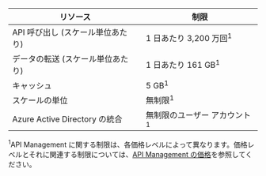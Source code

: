 | リソース | 制限 |
|-----------------------------------|------------------------------------------|
| API 呼び出し (スケール単位あたり) | 1 日あたり 3,200 万回<sup>1</sup> |
| データの転送 (スケール単位あたり) | 1 日あたり 161 GB<sup>1</sup> |
| キャッシュ | 5 GB<sup>1</sup> |
| スケールの単位 | 無制限<sup>1</sup> |
| Azure Active Directory の統合| 無制限のユーザー アカウント<sup>1</sup> |

<sup>1</sup>API Management に関する制限は、各価格レベルによって異なります。価格レベルとそれに関連する制限については、[API Management の価格](https://azure.microsoft.com/pricing/details/api-management/)を参照してください。

<!---HONumber=AcomDC_0128_2016-->